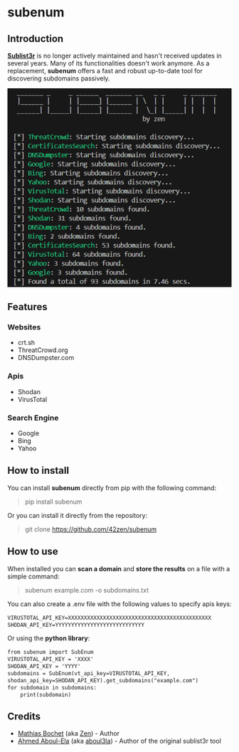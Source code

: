 # subenum


## Introduction
**[Sublist3r](https://github.com/aboul3la/Sublist3r)** is no longer actively maintained and hasn't received updates in several years. Many of its functionalities doesn't work anymore. As a replacement, **subenum** offers a fast and robust up-to-date tool for discovering subdomains passively.


![subenum](./images/subenum.png)


## Features

### Websites
- crt.sh
- ThreatCrowd.org
- DNSDumpster.com

### Apis
- Shodan
- VirusTotal

### Search Engine
- Google
- Bing
- Yahoo


## How to install

You can install **subenum** directly from pip with the following command:
> pip install subenum

Or you can install it directly from the repository:
> git clone https://github.com/42zen/subenum


## How to use

When installed you can **scan a domain** and **store the results** on a file with a simple command:
> subenum example.com -o subdomains.txt

You can also create a .env file with the following values to specify apis keys:
```
VIRUSTOTAL_API_KEY=XXXXXXXXXXXXXXXXXXXXXXXXXXXXXXXXXXXXXXXXXXXXX
SHODAN_API_KEY=YYYYYYYYYYYYYYYYYYYYYYYYYYYY
```

Or using the **python library**:
```
from subenum import SubEnum
VIRUSTOTAL_API_KEY = 'XXXX'
SHODAN_API_KEY = 'YYYY'
subdomains = SubEnum(vt_api_key=VIRUSTOTAL_API_KEY, shodan_api_key=SHODAN_API_KEY).get_subdomains("example.com")
for subdomain in subdomains:
    print(subdomain)
```


## Credits

- [Mathias Bochet](https://www.linkedin.com/in/mathias-bochet/) (aka [Zen](https://github.com/42zen/)) - Author
- [Ahmed Aboul-Ela](https://x.com/aboul3la) (aka [aboul3la](https://github.com/aboul3la/)) - Author of the original sublist3r tool